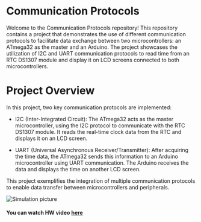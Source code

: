 # Communication Protocols
Welcome to the Communication Protocols repository! This repository contains a project that demonstrates the use of different communication protocols to facilitate data exchange between two microcontrollers: an ATmega32 as the master and an Arduino. The project showcases the utilization of I2C and UART communication protocols to read time from an RTC DS1307 module and display it on LCD screens connected to both microcontrollers.

# Project Overview
In this project, two key communication protocols are implemented:

- I2C (Inter-Integrated Circuit): The ATmega32 acts as the master microcontroller, using the I2C protocol to communicate with the RTC DS1307 module. It reads the real-time clock data from the RTC and displays it on an LCD screen.

- UART (Universal Asynchronous Receiver/Transmitter): After acquiring the time data, the ATmega32 sends this information to an Arduino microcontroller using UART communication. The Arduino receives the data and displays the time on another LCD screen.

This project exemplifies the integration of multiple communication protocols to enable data transfer between microcontrollers and peripherals.

![Simulation picture](https://github.com/moekhodry11/AVR-Projects/assets/86708003/77ec3089-321a-4385-bc8a-2807935f7a18)

#### You can watch HW video [here](https://drive.google.com/file/d/18xMdNU_5WgsJFeswIda6HptepBNdNLRS/view?usp=sharing)
